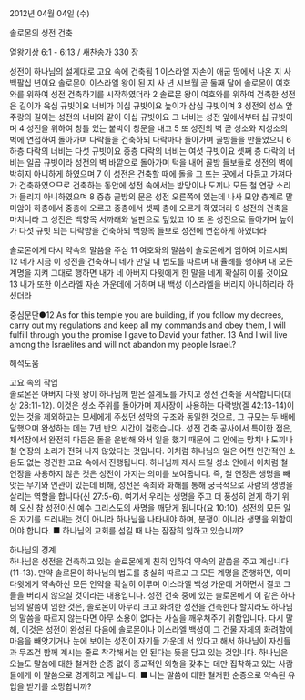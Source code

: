 2012년 04월 04일 (수)

솔로몬의 성전 건축



열왕기상 6:1 - 6:13 / 새찬송가 330 장


성전이 하나님의 설계대로 고요 속에 건축됨
1 이스라엘 자손이 애굽 땅에서 나온 지 사백팔십 년이요 솔로몬이 이스라엘 왕이 된 지 사 년 시브월 곧 둘째 달에 솔로몬이 여호와를 위하여 성전 건축하기를 시작하였더라 2 솔로몬 왕이 여호와를 위하여 건축한 성전은 길이가 육십 규빗이요 너비가 이십 규빗이요 높이가 삼십 규빗이며 3 성전의 성소 앞 주랑의 길이는 성전의 너비와 같이 이십 규빗이요 그 너비는 성전 앞에서부터 십 규빗이며 4 성전을 위하여 창틀 있는 붙박이 창문을 내고 5 또 성전의 벽 곧 성소와 지성소의 벽에 연접하여 돌아가며 다락들을 건축하되 다락마다 돌아가며 골방들을 만들었으니 6 하층 다락의 너비는 다섯 규빗이요 중층 다락의 너비는 여섯 규빗이요 셋째 층 다락의 너비는 일곱 규빗이라 성전의 벽 바깥으로 돌아가며 턱을 내어 골방 들보들로 성전의 벽에 박히지 아니하게 하였으며 7 이 성전은 건축할 때에 돌을 그 뜨는 곳에서 다듬고 가져다가 건축하였으므로 건축하는 동안에 성전 속에서는 방망이나 도끼나 모든 철 연장 소리가 들리지 아니하였으며 8 중층 골방의 문은 성전 오른쪽에 있는데 나사 모양 층계로 말미암아 하층에서 중층에 오르고 중층에서 셋째 층에 오르게 하였더라 9 성전의 건축을 마치니라 그 성전은 백향목 서까래와 널판으로 덮었고 10 또 온 성전으로 돌아가며 높이가 다섯 규빗 되는 다락방을 건축하되 백향목 들보로 성전에 연접하게 하였더라

솔로몬에게 다시 약속의 말씀을 주심
11 여호와의 말씀이 솔로몬에게 임하여 이르시되 12 네가 지금 이 성전을 건축하니 네가 만일 내 법도를 따르며 내 율례를 행하며 내 모든 계명을 지켜 그대로 행하면 내가 네 아버지 다윗에게 한 말을 네게 확실히 이룰 것이요 13 내가 또한 이스라엘 자손 가운데에 거하며 내 백성 이스라엘을 버리지 아니하리라 하셨더라

중심문단●12 As for this temple you are building, if you follow my decrees, carry out my regulations and keep all my commands and obey them, I will fulfill through you the promise I gave to David your father. 13 And I will live among the Israelites and will not abandon my people Israel.?

해석도움





고요 속의 작업  
솔로몬은 아버지 다윗 왕이 하나님께 받은 설계도를 가지고 성전 건축을 시작합니다(대상 28:11-12). 이것은 성소 주위를 돌아가며 제사장이 사용하는 다락방(겔 42:13-14)이 있는 것을 제외하고는 모세에게 주셨던 성막의 구조와 동일한 것으로, 그 규모는 두 배에 달했으며 완성하는 데는 7년 반의 시간이 걸렸습니다. 성전 건축 공사에서 특이한 점은, 채석장에서 완전히 다듬은 돌을 운반해 와서 일을 했기 때문에 그 안에는 망치나 도끼나 철 연장의 소리가 전혀 나지 않았다는 것입니다. 이처럼 하나님의 일은 어떤 인간적인 소음도 없는 경건한 고요 속에서 진행됩니다. 하나님께 제사 드릴 성소 안에서 이처럼 철 연장을 사용하지 않은 것은 성전이 가지는 의미를 보여줍니다. 즉, 철 연장은 생명을 빼앗는 무기와 연관이 있는데 비해, 성전은 속죄와 화해를 통해 궁극적으로 사람의 생명을 살리는 역할을 합니다(신 27:5-6). 여기서 우리는 생명을 주고 더 풍성히 얻게 하기 위해 오신 참 성전이신 예수 그리스도의 사명을 깨닫게 됩니다(요 10:10). 성전의 모든 일은 자기를 드러내는 것이 아니라 하나님을 나타내야 하며, 분쟁이 아니라 생명을 위함이어야 합니다.
■ 하나님의 교회를 섬길 때 나는 잠잠히 임하고 있습니까?

하나님의 경계  
하나님은 성전을 건축하고 있는 솔로몬에게 친히 임하여 약속의 말씀을 주고 계십니다(11-13). 만약 솔로몬이 하나님의 법도를 충실히 따르고 그 모든 계명을 준행하면, 이미 다윗에게 약속하신 모든 언약을 확실히 이루며 이스라엘 백성 가운데 거하면서 결코 그들을 버리지 않으실 것이라는 내용입니다. 성전 건축 중에 있는 솔로몬에게 이 같은 하나님의 말씀이 임한 것은, 솔로몬이 아무리 크고 화려한 성전을 건축한다 할지라도 하나님의 말씀을 따르지 않는다면 아무 소용이 없다는 사실을 깨우쳐주기 위함입니다. 다시 말해, 이것은 성전이 완성된 다음에 솔로몬이나 이스라엘 백성이 그 건물 자체의 화려함에 마음을 빼앗기거나 눈에 보이는 성전이 자기들 가운데 서 있다고 해서 하나님이 자신들과 무조건 함께 계시는 줄로 착각해서는 안 된다는 뜻을 담고 있는 것입니다. 하나님은 오늘도 말씀에 대한 철저한 순종 없이 종교적인 외형을 갖추는 데만 집착하고 있는 사람들에게 이 말씀으로 경계하고 계십니다.
■ 나는 말씀에 대한 철저한 순종으로 약속된 유업을 받기를 소망합니까?